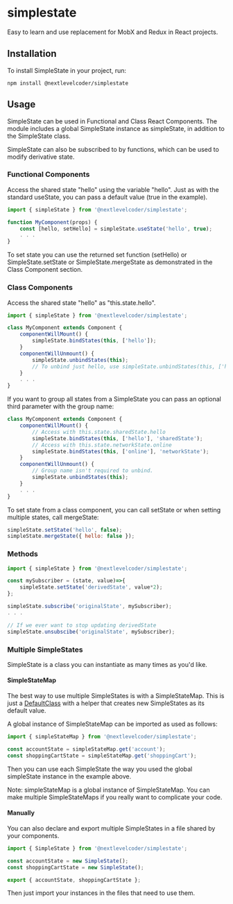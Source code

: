 # simplestate

Easy to learn and use replacement for MobX and Redux in React projects.

## Installation

To install SimpleState in your project, run:

  `npm install @nextlevelcoder/simplestate`


## Usage

SimpleState can be used in Functional and Class React Components. The module includes a global SimpleState instance as simpleState, in  addition to the SimpleState class.

SimpleState can also be subscribed to by functions, which can be used to modify derivative state.

### Functional Components

Access the shared state "hello" using the variable "hello". Just as with the standard useState, you can pass a default value (true in the example).

```js
import { simpleState } from '@nextlevelcoder/simplestate';

function MyComponent(props) {
    const [hello, setHello] = simpleState.useState('hello', true);
    . . . 
}
```

To set state you can use the returned set function (setHello) or SimpleState.setState or SimpleState.mergeState as demonstrated in the Class Component section.

### Class Components

Access the shared state "hello" as "this.state.hello".

```js
import { simpleState } from '@nextlevelcoder/simplestate';

class MyComponent extends Component {
    componentWillMount() {
        simpleState.bindStates(this, ['hello']);
    }
    componentWillUnmount() {
        simpleState.unbindStates(this);
        // To unbind just hello, use simpleState.unbindStates(this, ['hello']);
    }
    . . .
}
```

If you want to group all states from a SimpleState you can pass an optional third parameter with the group name:
```js
class MyComponent extends Component {
    componentWillMount() {
        // Access with this.state.sharedState.hello
        simpleState.bindStates(this, ['hello'], 'sharedState');
        // Access with this.state.networkState.online
        simpleState.bindStates(this, ['online'], 'networkState');
    }
    componentWillUnmount() {
        // Group name isn't required to unbind.
        simpleState.unbindStates(this);
    }
    . . .
}
```

To set state from a class component, you can call setState or when setting multiple states, call mergeState:
```js
simpleState.setState('hello', false);
simpleState.mergeState({ hello: false });
```

### Methods

```js
import { simpleState } from '@nextlevelcoder/simplestate';

const mySubscriber = (state, value)=>{
    simpleState.setState('derivedState', value*2);
};

simpleState.subscribe('originalState', mySubscriber);
. . .

// If we ever want to stop updating derivedState
simpleState.unsubscibe('originalState', mySubscriber);
```

### Multiple SimpleStates

SimpleState is a class you can instantiate as many times as you'd like.

#### SimpleStateMap

The best way to use multiple SimpleStates is with a SimpleStateMap. This is just a [DefaultClass]() with a helper that creates new SimpleStates as its default value.

A global instance of SimpleStateMap can be imported as used as follows:

```js
import { simpleStateMap } from '@nextlevelcoder/simplestate';

const accountState = simpleStateMap.get('account');
const shoppingCartState = simpleStateMap.get('shoppingCart');
```

Then you can use each SimpleState the way you used the global simpleState instance in the example above.

Note: simpleStateMap is a global instance of SimpleStateMap. You can make multiple SimpleStateMaps if you really want to complicate your code.

#### Manually

You can also declare and export multiple SimpleStates in a file shared by your components.

```js
import { SimpleState } from '@nextlevelcoder/simplestate';

const accountState = new SimpleState();
const shoppingCartState = new SimpleState();

export { accountState, shoppingCartState };
```

Then just import your instances in the files that need to use them.
